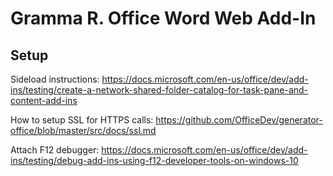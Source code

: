 # Gramma R. Office Word Web Add-In

## Setup

Sideload instructions:
https://docs.microsoft.com/en-us/office/dev/add-ins/testing/create-a-network-shared-folder-catalog-for-task-pane-and-content-add-ins

How to setup SSL for HTTPS calls:
https://github.com/OfficeDev/generator-office/blob/master/src/docs/ssl.md

Attach F12 debugger:
https://docs.microsoft.com/en-us/office/dev/add-ins/testing/debug-add-ins-using-f12-developer-tools-on-windows-10
